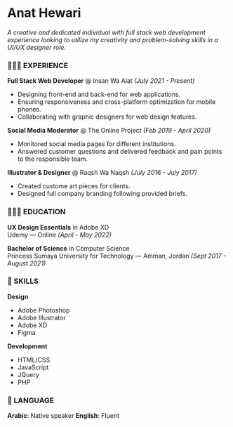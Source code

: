 # Anat Hewari
*A creative and dedicated individual with full stack web development
experience looking to utilize my creativity and problem-solving skills in a UI/UX
designer role.*

### 👩🏻‍💻 EXPERIENCE
__Full Stack Web Developer__ @ Insan Wa Alat *(July 2021 - Present)*
- Designing front-end and back-end for web applications.
- Ensuring responsiveness and cross-platform optimization for
mobile phones.
- Collaborating with graphic designers for web design
features.

__Social Media Moderator__ @ The Online Project *(Feb 2019 - April 2020)*
- Monitored social media pages for different institutions.
- Answered customer questions and delivered feedback and pain points to the
responsible team.

__Illustrator & Designer__ @ Raqsh Wa Naqsh *(July 2016 - July 2017)*
- Created custome art pieces for clients.
- Designed full company branding following provided briefs.

### 👩🏻‍🎓 EDUCATION
__UX Design Essentials__ in Adobe XD  
Udemy — Online *(April - May 2022)*

__Bachelor of Science__ in Computer Science  
Princess Sumaya University for Technology — Amman, Jordan *(Sept 2017 - August 2021)*

### 🔧 SKILLS
__Design__
- Adobe Photoshop
- Adobe Illustrator
- Adobe XD
- Figma

__Development__
- HTML/CSS
- JavaScript
- JQuery
- PHP

### 💬 LANGUAGE
__Arabic__: Native speaker
__English__: Fluent
